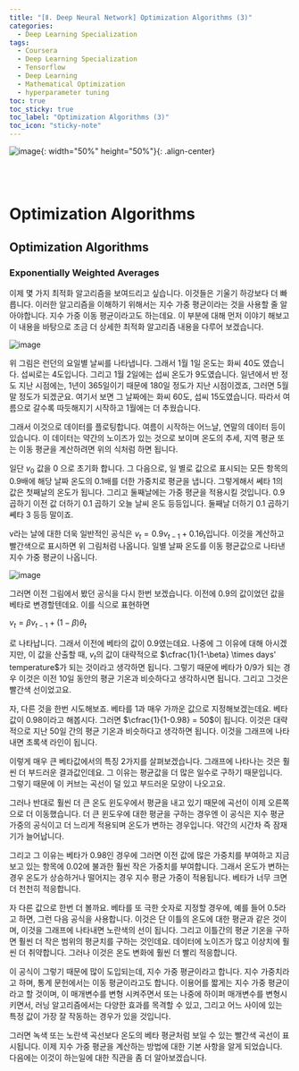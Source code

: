 ```yaml
---
title: "[Ⅱ. Deep Neural Network] Optimization Algorithms (3)"
categories:
  - Deep Learning Specialization
tags:
  - Coursera
  - Deep Learning Specialization
  - Tensorflow
  - Deep Learning
  - Mathematical Optimization
  - hyperparameter tuning
toc: true
toc_sticky: true
toc_label: "Optimization Algorithms (3)"
toc_icon: "sticky-note"
---
```


![image](https://user-images.githubusercontent.com/55765292/177095282-038ee3ed-f543-4793-9eff-f2d5ac239f36.png){: width="50%" height="50%"}{: .align-center}

<br><br>

# Optimization Algorithms

## Optimization Algorithms

### Exponentially Weighted Averages
이제 몇 가지 최적화 알고리즘을 보여드리고 싶습니다. 이것들은 기울기 하강보다 더 빠릅니다. 이러한 알고리즘을 이해하기 위해서는 지수 가중 평균이라는 것을 사용할 줄 알아야합니다. 지수 가중 이동 평균이라고도 하는데요. 이 부분에 대해 먼저 이야기 해보고 이 내용을 바탕으로 조금 더 상세한 최적화 알고리즘 내용을 다루어 보겠습니다.

![image](https://user-images.githubusercontent.com/55765292/178212358-5072544b-1e18-4e6e-9b59-2fc5e5276627.png)

위 그림은 런던의 요일별 날씨를 나타냅니다. 그래서 1월 1일 온도는 화씨 40도 였습니다. 섭씨로는 4도입니다. 그리고 1월 2일에는 섭씨 온도가 9도였습니다. 일년에서 반 정도 지난 시점에는, 1년이 365일이기 때문에 180일 정도가 지난 시점이겠죠, 그러면 5월 말 정도가 되겠군요. 여기서 보면 그 날짜에는 화씨 60도, 섭씨 15도였습니다. 따라서 여름으로 갈수록 따듯해지기 시작하고 1월에는 더 추웠습니다.

그래서 이것으로 데이터를 플로팅합니다. 여름이 시작하는 어느날, 연말의 데이터 등이 있습니다. 이 데이터는 약간의 노이즈가 있는 것으로 보이며 온도의 추세, 지역 평균 또는 이동 평균을 계산하려면 위의 식처럼 하면 됩니다.

일단 $v_0$ 값을 0 으로 초기화 합니다. 그 다음으로, 일 별로 값으로 표시되는 모든 항목의 0.9배에 해당 날짜 온도의 0.1배를 더한 가중치로 평균을 냅니다. 그렇게해서 쎄타 1의 값은 첫째날의 온도가 됩니다. 그리고 둘째날에는 가중 평균을 적용시킬 것입니다. 0.9 곱하기 이전 값 더하기 0.1 곱하기 오늘 날씨 온도 등등입니다. 둘째날 더하기 0.1 곱하기 쎼타 3 등등 말이죠.

v라는 날에 대한 더욱 일반적인 공식은 $v_t = 0.9v_{t-1} + 0.1\theta_t$입니다. 이것을 계산하고 빨간색으로 표시하면 위 그림처럼 나옵니다. 일별 날짜 온도를 이동 평균값으로 나타낸 지수 가중 평균이 나옵니다.

![image](https://user-images.githubusercontent.com/55765292/178212447-03f3fde2-6457-4da1-9b98-de823d936341.png)

그러면 이전 그림에서 봤던 공식을 다시 한번 보겠습니다. 이전에 0.9의 값이었던 값을 베타로 변경할텐데요. 이를 식으로 표현하면

$v_t = \beta v_{t-1} + (1-\beta)\theta_t$

로 나타납니다. 그래서 이전에 베타의 값이 0.9였는데요. 나중에 그 이유에 대해 아시겠지만, 이 값을 산출할 때, $v_t$의 값이 대략적으로 
$\cfrac{1}{1-\beta} \times days' temperature$가 되는 것이라고 생각하면 됩니다. 그렇기 때문에 베타가 0/9가 되는 경우 이것은 이전 10일 동안의 평균 기온과 비슷하다고 생각하시면 됩니다. 그리고 그것은 빨간색 선이었고요.

자, 다른 것을 한번 시도해보죠. 베타를 1과 매우 가까운 값으로 지정해보겠는데요. 베타 값이 0.98이라고 해봅시다. 그러면 $\cfrac{1}{1-0.98} = 50$이 됩니다. 이것은 대략적으로 지난 50일 간의 평균 기온과 비슷하다고 생각하면 됩니다. 이것을 그래프에 나타내면 초록색 라인이 됩니다.

이렇게 매우 큰 베타값에서의 특징 2가지를 살펴보겠습니다. 그래프에 나타나는 것은 훨씬 더 부드러운 결과값인데요. 그 이유는 평균값을 더 많은 일수로 구하기 때문입니다. 그렇기 때문에 이 커브는 곡선이 덜 있고 부드러운 모양이 나오고요.

그러나 반대로 훨씬 더 큰 온도 윈도우에서 평균을 내고 있기 때문에 곡선이 이제 오른쪽으로 더 이동했습니다. 더 큰 윈도우에 대한 평균을 구하는 경우엔 이 공식은 지수 평균 가중의 공식이고 더 느리게 적용되며 온도가 변하는 경우입니다. 약간의 시간차 즉 잠재기가 늘어납니다.

그리고 그 이유는 베타가 0.98인 경우에 그러면 이전 값에 많은 가중치를 부여하고 지금 보고 있는 항목에 0.02에 불과한 훨씬 작은 가중치를 부여합니다. 그래서 온도가 변하는 경우 온도가 상승하거나 떨어지는 경우 지수 평균 가중이 적용됩니다. 베타가 너무 크면 더 천천히 적응합니다.

자 다른 값으로 한번 더 볼까요. 베타를 또 극한 숫자로 지정할 경우에, 예를 들어 0.5라고 하면, 그런 다음 공식을 사용합니다. 이것은 단 이틀의 온도에 대한 평균과 같은 것이며, 이것을 그래프에 나타내면 노란색의 선이 됩니다. 그리고 이틀간의 평균 기온을 구하면 훨씬 더 작은 범위의 평균치를 구하는 것인데요. 데이터에 노이즈가 많고 이상치에 훨씬 더 취약합니다. 그러나 이것은 온도 변화에 훨씬 더 빨리 적응합니다.

이 공식이 그렇기 때문에 많이 도입되는데, 지수 가중 평균이라고 합니다. 지수 가중치라고 하며, 통계 문헌에서는 이동 평균이라고도 합니다. 이용어를 짧게는 지수 가중 평균이라고 할 것이며, 이 매개변수를 변형 시켜주면서 또는 나중에 하이퍼 매개변수를 변형시키면서, 러닝 알고리즘에서는 다양한 효과를 목격할 수 있고, 그리고 어느 사이에 있는 특정 값이 가장 잘 작동하는 경우가 있을 것입니다.

그러면 녹색 또는 노란색 곡선보다 온도의 베타 평균처럼 보일 수 있는 빨간색 곡선이 표시됩니다. 이제 지수 가중 평균을 계산하는 방법에 대한 기본 사항을 알게 되었습니다. 다음에는 이것이 하는일에 대한 직관을 좀 더 알아보겠습니다.

